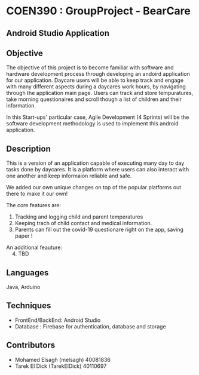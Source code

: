 # COEN390 : GroupProject - BearCare
## Android Studio Application

## Objective

The objective of this project is to become familiar with software and hardware development process through developing an andoird application for our application. 
Daycare users will be able to keep track and engage with many different aspects during a daycares work hours, by navigating through the application main page. Users can track and store tempuratures, take morning questionaires and scroll though a list of children and their information. 

In this Start-ups' particular case, Agile Development (4 Sprints) will be the software development methodology is used to implement this android application. 

## Description

This is a version of an application capable of executing many day to day tasks done by daycares. It is a platform where users can also interact with one another and keep informaion reliable and safe.

We added our own unique changes on top of the popular platforms out there to make it our own!

The core features are:
1. Tracking and logging child and parent temperatures 
2. Keeping trach of child contact and medical information. 
3. Parents can fill out the covid-19 questionare right on the app, saving paper !

An additional feauture: <br />
&nbsp;&nbsp;&nbsp;&nbsp;4. TBD

## Languages 

Java, Arduino

## Techniques

- FrontEnd/BackEnd: Android Studio 
- Database : Firebase for authentication, database and storage

## Contributors

- Mohamed Elsagh (melsagh) 40081836
- Tarek El Dick (TarekElDick) 40110697

